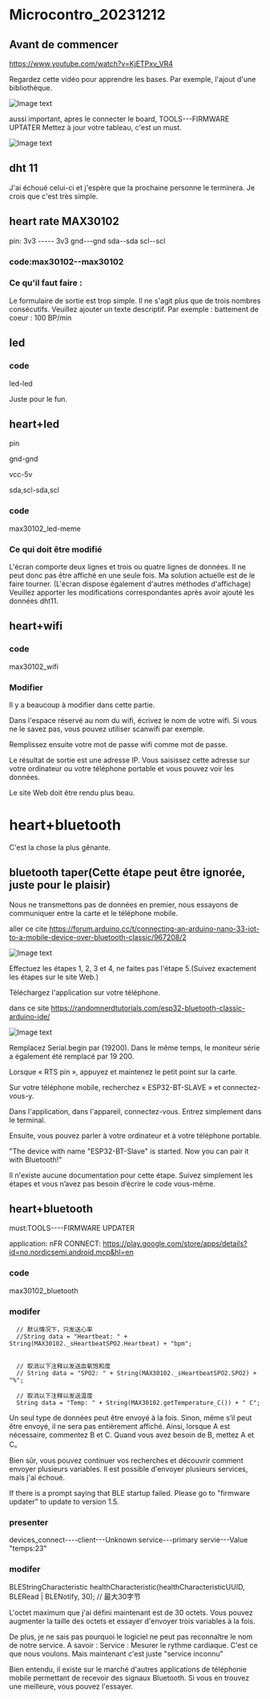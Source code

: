 # Microcontro_20231212
## Avant de commencer 
https://www.youtube.com/watch?v=KjETPxv_VR4

Regardez cette vidéo pour apprendre les bases. Par exemple, l'ajout d'une bibliothèque.

![Image text](https://github.com/romainbbb/Microconti/blob/main/image/1.png)

aussi important, apres le connecter le board, TOOLS---FIRMWARE UPTATER
Mettez à jour votre tableau, c'est un must.

![Image text](https://github.com/romainbbb/Microconti/blob/main/image/2.png)


## dht 11
J'ai échoué celui-ci et j'espère que la prochaine personne le terminera. Je crois que c'est très simple.

## heart rate  MAX30102
pin:
3v3 -----    3v3
gnd---gnd
sda--sda
scl--scl

### code:max30102--max30102

### Ce qu'il faut faire : 
Le formulaire de sortie est trop simple.
Il ne s'agit plus que de trois nombres consécutifs. Veuillez ajouter un texte descriptif. Par exemple : battement de coeur : 100 BP/min

## led

### code
led-led

Juste pour le fun.

## heart+led
pin

gnd-gnd

vcc-5v

sda,scl-sda,scl

### code
max30102_led-meme

### Ce qui doit être modifié
L'écran comporte deux lignes et trois ou quatre lignes de données. Il ne peut donc pas être affiché en une seule fois. Ma solution actuelle est de le faire tourner. (L'écran dispose également d'autres méthodes d'affichage)
Veuillez apporter les modifications correspondantes après avoir ajouté les données dht11.

## heart+wifi

### code
max30102_wifi

### Modifier
Il y a beaucoup à modifier dans cette partie.

Dans l'espace réservé au nom du wifi, écrivez le nom de votre wifi. Si vous ne le savez pas, vous pouvez utiliser scanwifi par exemple.

Remplissez ensuite votre mot de passe wifi comme mot de passe.

Le résultat de sortie est une adresse IP. Vous saisissez cette adresse sur votre ordinateur ou votre téléphone portable et vous pouvez voir les données.

Le site Web doit être rendu plus beau.

# heart+bluetooth 

C'est la chose la plus gênante.

## bluetooth taper(Cette étape peut être ignorée, juste pour le plaisir)
Nous ne transmettons pas de données en premier, nous essayons de communiquer entre la carte et le téléphone mobile.

aller ce cite
https://forum.arduino.cc/t/connecting-an-arduino-nano-33-iot-to-a-mobile-device-over-bluetooth-classic/967208/2

![Image text](https://github.com/romainbbb/Microconti/blob/main/image/3.png)

Effectuez les étapes 1, 2, 3 et 4, ne faites pas l'étape 5.(Suivez exactement les étapes sur le site Web.)

Téléchargez l'application sur votre téléphone.

dans ce site
https://randomnerdtutorials.com/esp32-bluetooth-classic-arduino-ide/

![Image text](https://github.com/romainbbb/Microconti/blob/main/image/4.png)

Remplacez Serial.begin par (19200). Dans le même temps, le moniteur série a également été remplacé par 19 200.

Lorsque « RTS pin », appuyez et maintenez le petit point sur la carte.

Sur votre téléphone mobile, recherchez « ESP32-BT-SLAVE » et connectez-vous-y.

Dans l'application, dans l'appareil, connectez-vous. Entrez simplement dans le terminal.

Ensuite, vous pouvez parler à votre ordinateur et à votre téléphone portable.

"The device with name "ESP32-BT-Slave" is started.
Now you can pair it with Bluetooth!"

Il n'existe aucune documentation pour cette étape. Suivez simplement les étapes et vous n’avez pas besoin d’écrire le code vous-même.

## heart+bluetooth

must:TOOLS----FIRMWARE UPDATER

application: nFR CONNECT:  https://play.google.com/store/apps/details?id=no.nordicsemi.android.mcp&hl=en

### code

max30102_bluetooth

### modifer
      // 默认情况下，只发送心率
      //String data = "Heartbeat: " + String(MAX30102._sHeartbeatSPO2.Heartbeat) + "bpm";


      // 取消以下注释以发送血氧饱和度
      // String data = "SPO2: " + String(MAX30102._sHeartbeatSPO2.SPO2) + "%";
     
      // 取消以下注释以发送温度
      String data = "Temp: " + String(MAX30102.getTemperature_C()) + " C";

Un seul type de données peut être envoyé à la fois. Sinon, même s’il peut être envoyé, il ne sera pas entièrement affiché.
Ainsi, lorsque A est nécessaire, commentez B et C. Quand vous avez besoin de B, mettez A et C。

Bien sûr, vous pouvez continuer vos recherches et découvrir comment envoyer plusieurs variables. Il est possible d'envoyer plusieurs services, mais j'ai échoué.

If there is a prompt saying that BLE startup failed. Please go to "firmware updater" to update to version 1.5.

### presenter
devices_connect----client---Unknown service---primary servie---Value   "temps:23"

### modifer
BLEStringCharacteristic healthCharacteristic(healthCharacteristicUUID, BLERead | BLENotify, 30); // 最大30字节

L'octet maximum que j'ai défini maintenant est de 30 octets. Vous pouvez augmenter la taille des octets et essayer d'envoyer trois variables à la fois.

De plus, je ne sais pas pourquoi le logiciel ne peut pas reconnaître le nom de notre service. A savoir : Service : Mesurer le rythme cardiaque. C'est ce que nous voulons. Mais maintenant c'est juste "service inconnu"

Bien entendu, il existe sur le marché d'autres applications de téléphonie mobile permettant de recevoir des signaux Bluetooth. Si vous en trouvez une meilleure, vous pouvez l'essayer.


